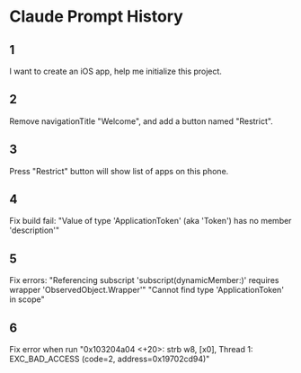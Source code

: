 # Claude Prompt History
## 1
I want to create an iOS app, help me initialize this project.

## 2
Remove navigationTitle "Welcome", and add a button named "Restrict".

## 3
Press "Restrict" button will show list of apps on this phone.

## 4
Fix build fail: "Value of type 'ApplicationToken' (aka 'Token<Application>') has no member 'description'"

## 5
Fix errors:
"Referencing subscript 'subscript(dynamicMember:)' requires wrapper 'ObservedObject<AppStore>.Wrapper'"
"Cannot find type 'ApplicationToken' in scope"

## 6
Fix error when run
"0x103204a04 <+20>: strb   w8, [x0], Thread 1: EXC_BAD_ACCESS (code=2, address=0x19702cd94)"
